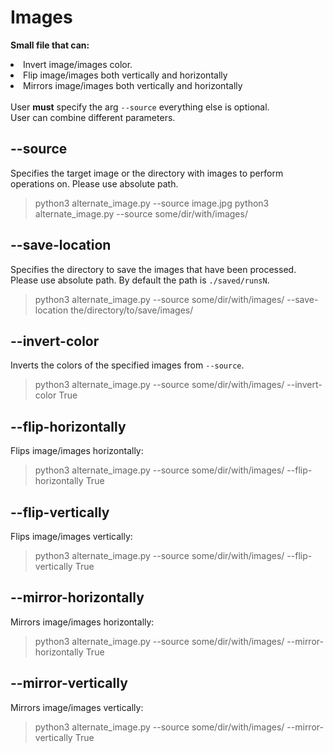 <h1>Images</h1>
<p>
<b>Small file that can:</b><br
<ul>
    <li>Invert image/images color.</li>
    <li>Flip image/images both vertically and horizontally</li>
    <li>Mirrors image/images both vertically and horizontally</li>
</ul>
<br>
User <b>must</b> specify the arg <code>--source</code> everything else is optional.<br>
User can combine different parameters.
</p>

<h2>--source</h2>
<p>
Specifies the target image or the directory with images to perform operations on. Please use absolute path.
  
> python3 alternate_image.py --source image.jpg
> python3 alternate_image.py --source some/dir/with/images/
</p>

<h2>--save-location</h2>
<p>
Specifies the directory to save the images that have been processed. Please use absolute path.
By default the path is <code>./saved/runsN</code>.

> python3 alternate_image.py --source some/dir/with/images/ --save-location the/directory/to/save/images/
</p>

<h2>--invert-color</h2>
<p>
Inverts the colors of the specified images from <code>--source</code>.

> python3 alternate_image.py --source some/dir/with/images/ --invert-color True
</p>

<h2>--flip-horizontally</h2>
<p>
Flips image/images horizontally:

> python3 alternate_image.py --source some/dir/with/images/ --flip-horizontally True
</p>

<h2>--flip-vertically</h2>
<p>
Flips image/images vertically:

> python3 alternate_image.py --source some/dir/with/images/ --flip-vertically True
</p>

<h2>--mirror-horizontally</h2>
<p>
Mirrors image/images horizontally:

> python3 alternate_image.py --source some/dir/with/images/ --mirror-horizontally True
</p>

<h2>--mirror-vertically</h2>
<p>
Mirrors image/images vertically:

> python3 alternate_image.py --source some/dir/with/images/ --mirror-vertically True
</p>
